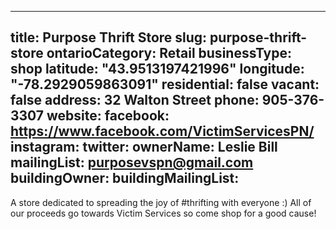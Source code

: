 
---
title: Purpose Thrift Store
slug: purpose-thrift-store
ontarioCategory: Retail
businessType: shop
latitude: "43.9513197421996"
longitude: "-78.2929059863091"
residential: false
vacant: false
address: 32 Walton Street
phone: 905-376-3307
website: 
facebook: https://www.facebook.com/VictimServicesPN/
instagram: 
twitter: 
ownerName: Leslie Bill
mailingList: purposevspn@gmail.com
buildingOwner: 
buildingMailingList: 
---
A store dedicated to spreading the joy of #thrifting with everyone :) All of our proceeds go towards Victim Services so come shop for a good cause!
